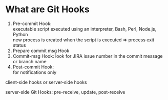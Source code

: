 # What are Git Hooks

1. Pre-commit Hook:  
   executable script executed using an interpreter, Bash, Perl, Node.js, Python  
   new process is created when the script is executed => process exit status
2. Prepare commit msg Hook
3. Commit-msg Hook:
   look for JIRA issue number in the commit message or branch name
4. Post-commit Hook:  
   for notifications only

client-side hooks or server-side hooks

server-side Git Hooks: pre-receive, update, post-receive
